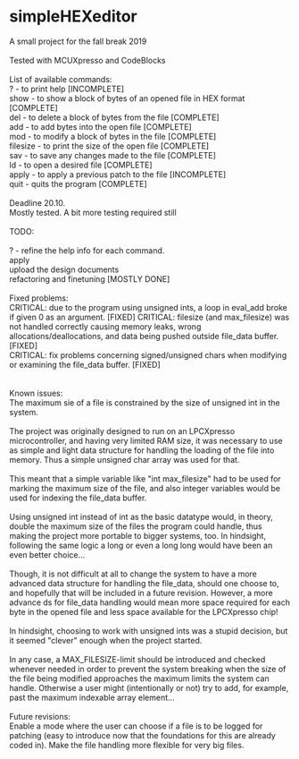 # simpleHEXeditor
A small project for the fall break 2019
<br>
<br>
Tested with MCUXpresso and CodeBlocks
<br>
<br>
List of available commands:
<br>
?        - to print help [INCOMPLETE]<br>
show     - to show a block of bytes of an opened file in HEX format [COMPLETE]<br>
del      - to delete a block of bytes from the file [COMPLETE]<br>
add      - to add bytes into the open file [COMPLETE]<br>
mod      - to modify a block of bytes in the file [COMPLETE]<br>
filesize - to print the size of the open file [COMPLETE]<br>
sav      - to save any changes made to the file [COMPLETE]<br>
ld       - to open a desired file [COMPLETE]<br>
apply    - to apply a previous patch to the file [INCOMPLETE]<br>
quit     - quits the program [COMPLETE]
<br>
<br>
Deadline 20.10.
<br>
Mostly tested. A bit more testing required still
<br>
<br>
TODO:
<br>
<br>
?    - refine the help info for each command. <br>
apply<br>
upload the design documents<br>
refactoring and finetuning [MOSTLY DONE]<br>
<br>
Fixed problems:<br>
CRITICAL: due to the program using unsigned ints, a loop in eval_add broke if given 0 as an argument. [FIXED]
CRITICAL: filesize (and max_filesize) was not handled correctly causing memory leaks, wrong allocations/deallocations,
and data being pushed outside file_data buffer. [FIXED]<br>
CRITICAL: fix problems concerning signed/unsigned chars when modifying or examining the file_data buffer. [FIXED]<br>
<br>
<br>
Known issues:<br>
The maximum sie of a file is constrained by the size of unsigned int in the system.<br>
<br>
The project was originally designed to run on an LPCXpresso microcontroller, and having very limited RAM size, it was necessary to use as simple and light data structure for handling the loading of the file into memory. Thus a simple unsigned char array was used for that.<br>
<br>
This meant that a simple variable like "int max_filesize" had to be used for marking the maximum size of the file, and also integer variables would be used for indexing the file_data buffer.<br>
<br>
Using unsigned int instead of int as the basic datatype would, in theory, double the maximum size of the files the program could handle, thus making the project more portable to bigger systems, too. In hindsight, following the same logic a long or even a long long would have been an even better choice...<br>
<br>
Though, it is not difficult at all to change the system to have a more advanced data structure for handling the file_data, should one choose to, and hopefully that will be included in a future revision. However, a more advance ds for file_data handling would mean more space required for each byte in the opened file and less space available for the LPCXpresso chip!<br>
<br>
In hindsight, choosing to work with unsigned ints was a stupid decision, but it seemed "clever" enough when the project started.<br>
<br>
In any case, a MAX_FILESIZE-limit should be introduced and checked whenever needed in order to prevent the system breaking when the size of the file being modified approaches the maximum limits the system can handle. Otherwise a user might (intentionally or not) try to add, for example, past the maximum indexable array element...<br>
<br>
Future revisions:<br>
Enable a mode where the user can choose if a file is to be logged for patching (easy to introduce now that the foundations for this are already coded in).
Make the file handling more flexible for very big files. 
